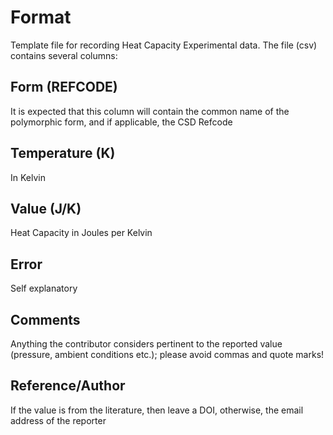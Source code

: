 # Format

Template file for recording Heat Capacity Experimental data. The file (csv) contains several columns:

## Form (REFCODE)

It is expected that this column will contain the common name of the polymorphic form, and if applicable, the CSD Refcode

## Temperature (K)

In Kelvin

## Value (J/K)

Heat Capacity in Joules per Kelvin

## Error

Self explanatory

## Comments

Anything the contributor considers pertinent to the reported value (pressure, ambient conditions etc.); please avoid commas and quote marks!

## Reference/Author

If the value is from the literature, then leave a DOI, otherwise, the email address of the reporter
